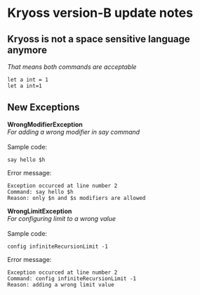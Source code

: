 # Kryoss version-B update notes
## Kryoss is not a space sensitive language anymore
*That means both commands are acceptable*
```
let a int = 1
let a int=1
```
## New Exceptions
**WrongModifierException**<br>
*For adding a wrong modifier in say command*<br><br>
Sample code:<br>
```
say hello $h
```
Error message:<br>
```
Exception occurced at line number 2
Command: say hello $h
Reason: only $n and $s modifiers are allowed
```
**WrongLimitException**<br>
*For configuring limit to a wrong value*<br><br>
Sample code:<br>
```
config infiniteRecursionLimit -1
```
Error message:<br>
```
Exception occurced at line number 2
Command: config infiniteRecursionLimit -1
Reason: adding a wrong limit value
```
